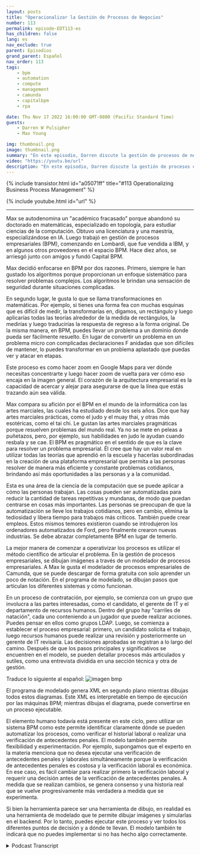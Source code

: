 ```yaml
---
layout: posts
title: "Operacionalizar la Gestión de Procesos de Negocios"
number: 113
permalink: episode-EDT113-es
has_children: false
lang: es
nav_exclude: true
parent: Episodios
grand_parent: Español
nav_order: 113
tags:
    - bpm
    - automation
    - compute
    - management
    - camunda
    - capitalbpm
    - rpa

date: Thu Nov 17 2022 16:00:00 GMT-0800 (Pacific Standard Time)
guests:
    - Darren W Pulsipher
    - Max Young

img: thumbnail.png
image: thumbnail.png
summary: "En este episodio, Darren discute la gestión de procesos de negocio y la automatización con Max Young, CEO de Capital BPM."
video: "https://youtu.be/url"
description: "En este episodio, Darren discute la gestión de procesos de negocio y la automatización con Max Young, CEO de Capital BPM."
---
```


<div>
{% include transistor.html id="a05071ff" title="#113 Operationalizing Business Process Management" %}

{% include youtube.html id="url" %}
</div>

---

Max se autodenomina un "académico fracasado" porque abandonó su doctorado en matemáticas, especializado en topología, para estudiar ciencias de la computación. Obtuvo una licenciatura y una maestría, especializándose en IA. Luego trabajó en gestión de procesos empresariales (BPM), comenzando en Lombardi, que fue vendida a IBM, y en algunos otros proveedores en el espacio BPM. Hace diez años, se arriesgó junto con amigos y fundó Capital BPM.

Max decidió enfocarse en BPM por dos razones. Primero, siempre le han gustado los algoritmos porque proporcionan un enfoque sistemático para resolver problemas complejos. Los algoritmos le brindan una sensación de seguridad durante situaciones complicadas.

En segundo lugar, le gusta lo que se llama transformaciones en matemáticas. Por ejemplo, si tienes una forma fea con muchas esquinas que es difícil de medir, la transformarías en, digamos, un rectángulo y luego aplicarías todas las teorías alrededor de la medida de rectángulos, la medirías y luego traducirías la respuesta de regreso a la forma original. De la misma manera, en BPM, puedes llevar un problema a un dominio donde pueda ser fácilmente resuelto. En lugar de convertir un problema en un problema micro con complicadas declaraciones F anidadas que son difíciles de mantener, lo puedes transformar en un problema aplastado que puedas ver y atacar en etapas.

Este proceso es como hacer zoom en Google Maps para ver dónde necesitas concentrarte y luego hacer zoom de vuelta para ver cómo eso encaja en la imagen general. El corazón de la arquitectura empresarial es la capacidad de acercar y alejar para asegurarse de que la línea que estás trazando aún sea válida.

Max compara su afición por el BPM en el mundo de la informática con las artes marciales, las cuales ha estudiado desde los seis años. Dice que hay artes marciales prácticas, como el judo y el muay thai, y otras más esotéricas, como el tai chi. Le gustan las artes marciales pragmáticas porque resuelven problemas del mundo real. Ya no se mete en peleas a puñetazos, pero, por ejemplo, sus habilidades en judo le ayudan cuando resbala y se cae. El BPM es pragmático en el sentido de que es la clave para resolver un problema empresarial. Él cree que hay un valor real en utilizar todas las teorías que aprendió en la escuela y hacerlas subordinadas en la creación de una plataforma empresarial que permita a las personas resolver de manera más eficiente y constante problemas cotidianos, brindando así más oportunidades a las personas y a la comunidad.

Esta es una área de la ciencia de la computación que se puede aplicar a cómo las personas trabajan. Las cosas pueden ser automatizadas para reducir la cantidad de tareas repetitivas y mundanas, de modo que puedan centrarse en cosas más importantes. Las personas se preocupan de que la automatización se lleve los trabajos cotidianos, pero en cambio, elimina la tediosidad y libera tiempo para trabajos más críticos. También puede crear empleos. Estos mismos temores existieron cuando se introdujeron los ordenadores automatizados de Ford, pero finalmente crearon nuevas industrias. Se debe abrazar completamente BPM en lugar de temerlo.

La mejor manera de comenzar a operativizar los procesos es utilizar el método científico de articular el problema. En la gestión de procesos empresariales, se dibujan imágenes a través de un modelador de procesos empresariales. A Max le gusta el modelador de procesos empresariales de Camunda, que se puede descargar de forma gratuita con solo aprender un poco de notación. En el programa de modelado, se dibujan pasos que articulan los diferentes sistemas y cómo funcionan.

En un proceso de contratación, por ejemplo, se comienza con un grupo que involucra a las partes interesadas, como el candidato, el gerente de IT y el departamento de recursos humanos. Dentro del grupo hay "carriles de natación", cada uno conteniendo a un jugador que puede realizar acciones. Puedes pensar en ellos como grupos LDAP. Luego, se comienza a establecer el proceso empresarial: primero, un candidato solicita el trabajo, luego recursos humanos puede realizar una revisión y posteriormente un gerente de IT revisaría. Las decisiones aprobadas se registran a lo largo del camino. Después de que los pasos principales y significativos se encuentren en el modelo, se pueden detallar procesos más articulados y sutiles, como una entrevista dividida en una sección técnica y otra de gestión.

Traduce lo siguiente al español: ![imagen bmp](./bpm.png)

El programa de modelado genera XML en segundo plano mientras dibujas todos estos diagramas. Este XML es interpretable en tiempo de ejecución por las máquinas BPM; mientras dibujas el diagrama, puede convertirse en un proceso ejecutable.

El elemento humano todavía está presente en este ciclo, pero utilizar un sistema BPM como este permite identificar claramente dónde se pueden automatizar los procesos, como verificar el historial laboral o realizar una verificación de antecedentes penales. El modelo también permite flexibilidad y experimentación. Por ejemplo, supongamos que el experto en la materia menciona que no desea ejecutar una verificación de antecedentes penales y laborales simultáneamente porque la verificación de antecedentes penales es costosa y la verificación laboral es económica. En ese caso, es fácil cambiar para realizar primero la verificación laboral y requerir una decisión antes de la verificación de antecedentes penales. A medida que se realizan cambios, se genera consenso y una historia real que se vuelve progresivamente más verdadera a medida que se experimenta.

Si bien la herramienta parece ser una herramienta de dibujo, en realidad es una herramienta de modelado que te permite dibujar imágenes y simularlas en el backend. Por lo tanto, puedes ejecutar este proceso y ver todos los diferentes puntos de decisión y a dónde te llevan. El modelo también te indicará que no puedes implementar si no has hecho algo correctamente.



<details>
<summary> Podcast Transcript </summary>

<p></p>

</details>
